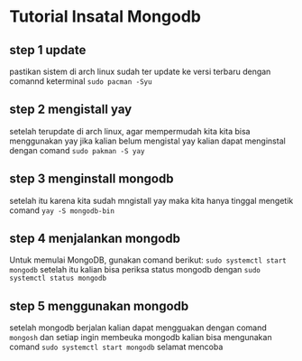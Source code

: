 # Tutorial Insatal Mongodb
## step 1 update
pastikan sistem di arch linux sudah ter update ke versi terbaru dengan comannd keterminal
`sudo pacman -Syu`


## step 2 mengistall yay
setelah terupdate di arch linux, agar mempermudah kita kita bisa menggunakan yay jika kalian belum mengistal yay kalian dapat menginstal dengan comand
`sudo pakman -S yay`

## step 3 menginstall mongodb
setelah itu karena kita sudah mngistall yay maka kita hanya tinggal mengetik comand
`yay -S mongodb-bin`

## step 4 menjalankan mongodb
Untuk memulai MongoDB, gunakan comand berikut:
`sudo systemctl start mongodb`
setelah itu kalian bisa periksa status mongodb dengan
`sudo systemctl status mongodb`

## step 5 menggunakan mongodb
setelah mongodb berjalan kalian dapat mengguakan dengan comand `mongosh` dan setiap ingin membeuka mongodb kalian bisa mengunakan comand `sudo systemctl start mongodb`
selamat mencoba

